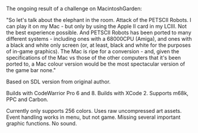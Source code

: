 The ongoing result of a challenge on MacintoshGarden:

"So let's talk about the elephant in the room. Attack of the PETSCII Robots. I can play it on my Mac - but only by using the Apple II card in my LCIII. Not the best experience possible. And PETSCII Robots has been ported to many different systems - including ones with a 68000CPU (Amiga), and ones with a black and white only screen (or, at least, black and white for the purposes of in-game graphics). The Mac is ripe for a conversion - and, given the specifications of the Mac vs those of the other computers that it's been ported to, a Mac colour version would be the most spectacular version of the game bar none."

Based on SDL version from original author.

Builds with CodeWarrior Pro 6 and 8.
Builds with XCode 2.
Supports m68k, PPC and Carbon.

Currently only supports 256 colors.
Uses raw uncompressed art assets.
Event handling works in menu, but not game.
Missing several important graphic functions.
No sound.
